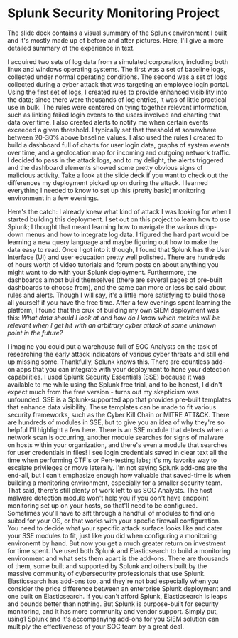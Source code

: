 <h1>Splunk Security Monitoring Project</h1>

<p>The slide deck contains a visual summary of the Splunk environment I built and it's mostly made up of before and after pictures. Here, I'll give a more detailed summary of the experience in text.</p>

<p>I acquired two sets of log data from a simulated corporation, including both linux and windows operating systems. The first was a set of baseline logs, collected under normal operating conditions. The second was a set of logs collected during a cyber attack that was targeting an employee login portal. Using the first set of logs, I created rules to provide enhanced visibility into the data; since there were thousands of log entries, it was of little practical use in bulk. The rules were centered on tying together relevant information, such as linking failed login events to the users involved and charting that data over time. I also created alerts to notify me when certain events exceeded a given threshold. I typically set that threshold at somewhere between 20-30% above baseline values. I also used the rules I created to build a dashboard full of charts for user login data, graphs of system events over time, and a geolocation map for incoming and outgoing network traffic. I decided to pass in the attack logs, and to my delight, the alerts triggered and the dashboard elements showed some pretty obvious signs of malicious activity. Take a look at the slide deck if you want to check out the differences my deployment picked up on during the attack. I learned everything I needed to know to set up this (pretty basic) monitoring environment in a few evenings. 

<p>Here's the catch: I already knew what kind of attack I was looking for when I started building this deployment. I set out on this project to learn how to use Splunk; I thought that meant learning how to navigate the various drop-down menus and how to integrate log data. I figured the hard part would be learning a new query language and maybe figuring out how to make the data easy to read. Once I got into it though, I found that Splunk has the User Interface (UI) and user education pretty well polished. There are hundreds of hours worth of video tutorials and forum posts on about anything you might want to do with your Splunk deployment. Furthermore, the dashboards almost build themselves (there are several pages of pre-built dashboards to choose from), and the same can more or less be said about rules and alerts. Though I will say, it's a little more satisfying to build those all yourself if you have the free time. After a few evenings spent learning the platform, I found that the crux of building my own SIEM deployment was this: <em>What data should I look at and how do I know which metrics will be relevant when I get hit with an arbitrary cyber attack at some unknown point in the future?</em> </p>
  
<p>I imagine you could put a warehouse full of SOC Analysts on the task of researching the early attack indicators of various cyber threats and still end up missing some. Thankfully, Splunk knows this. There are countless add-on apps that you can integrate with your deployment to hone your detection capabilities. I used Splunk Security Essentials (SSE) because it was available to me while using the Splunk free trial, and to be honest, I didn't expect much from the free version - turns out my skepticism was unfounded. SSE is a Splunk-supported app that provides pre-built templates that enhance data visibility. These templates can be made to fit various security frameworks, such as the Cyber Kill Chain or MITRE ATT&CK. There are hundreds of modules in SSE, but to give you an idea of why they're so helpful I'll highlight a few here. There is an SSE module that detects when a network scan is occurring, another module searches for signs of malware on hosts within your organization, and there's even a module that searches for user credentials in files! I see login credentials saved in clear text all the time when performing CTF's or Pen-testing labs; it's my favorite way to escalate privileges or move laterally. I'm not saying Splunk add-ons are the end-all, but I can't emphasize enough how valuable that saved-time is when building a monitoring environment, especially for a smaller security team. That said, there's still plenty of work left to us SOC Analysts. The host malware detection module won't help you if you don't have endpoint monitoring set up on your hosts, so that'll need to be configured. Sometimes you'll have to sift through a handfull of modules to find one suited for your OS, or that works with your specfic firewall configuration. You need to decide what your specific attack surface looks like and cater your SSE modules to fit, just like you did when configuring a monitoring environemt by hand. But now you get a much greater return on investment for time spent. I've used both Splunk and Elasticsearch to build a monitoring environment and what sets them apart is the add-ons. There are thousands of them, some built and supported by Splunk and others built by the massive community of cybersecurity professionals that use Splunk. Elasticsearch has add-ons too, and they're not bad especially when you consider the price difference between an enterprise Splunk deployment and one built on Elasticsearch. If you can't afford Splunk, Elasticsearch is leaps and bounds better than nothing. But Splunk is purpose-built for security monitoring, and it has more community and vendor support. Simply put, using1 Splunk and it's accompanying add-ons for you SIEM solution can multiply the effectiveness of your SOC team by a great deal.</p>
